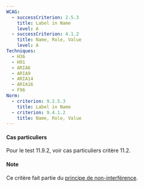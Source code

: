 ```yaml
---
WCAG:
  - successCriterion: 2.5.3
    title: Label in Name
    level: A
  - successCriterion: 4.1.2
    title: Name, Role, Value
    level: A
Techniques:
  - H36
  - H91
  - ARIA6
  - ARIA9
  - ARIA14
  - ARIA16
  - F96
Norm:
  - criterion: 9.2.5.3
    title: Label in Name
  - criterion: 9.4.1.2
    title: Name, Role, Value
---
```


#### Cas particuliers

Pour le test 11.9.2, voir cas particuliers critère 11.2.


#### Note

Ce critère fait partie du [principe de non-interférence](../obligations.html#principe-de-non-interférence).